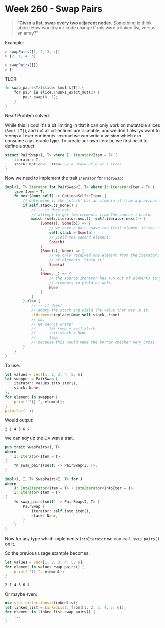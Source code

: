 # Week 260 - Swap Pairs

> "__Given a list, swap every two adjacent nodes.__ Something to think about: How would your code change if this were a linked list, versus an array?"

Example:
```js
> swapPairs([1, 2, 3, 4])
> [2, 1, 4, 3]

> swapPairs([])
> []
```

TLDR:
```rust
fn swap_pairs<T>(slice: &mut &[T]) {
    for pair in slice.chunks_exact_mut(2) {
        pair.swap(0, 1);
    }
}
```

Neat! Problem solved.

While this is cool it's a bit limiting in that it can only work on mutatable slices (`&mut [T]`), and not all collections are sliceable, and we don't always want to stomp all over our inputs. Instead we can write a version which can consume any iterable type. To create our own iterator, we first need to define a struct:

```rust
struct PairSwap<I, T> where I: Iterator<Item = T> {
    iterator: I,
    stack: Option<I::Item> // a stack of 0 or 1 items
}
```

Now we need to implement the trait `Iterator` for `PairSwap`:

```rust
impl<I, T> Iterator for PairSwap<I, T> where I: Iterator<Item = T> {
    type Item = T;
    fn next(&mut self) -> Option<Self::Item> {
        // determine if the 'stack' has an item in it from a previous iteration --
        if self.stack.is_none() {
            // -- it does not!
            // attempt to get two elements from the source iterator
            match (self.iterator.next(), self.iterator.next()) {
                (Some(a), Some(b)) => {
                    // we have a pair, save the first element in the 'stack' for the next iteration
                    self.stack = Some(a);
                    // yield the second element.
                    Some(b)
                }
                (Some(a), None) => {
                    // we only received one element from the iterator. The source iterator must have an odd number
                    // of elements. Yield it!
                    Some(a)
                },
                (None, _) => {
                    // the source iterator has run out of elements to yield, which means we have run out of
                    // elements to yield as well.
                    None
                }
            }
        } else {
            // -- it does!
            // empty the stack and yield the value that was in it.
            std::mem::replace(&mut self.stack, None)
            // nb.
            // we cannot write:
            //      let temp = self.stack;
            //      self.stack = None
            //      temp
            // because this would make the borrow checker very cross
        }
    }
}
```

To use:

```rust
let values = vec![1, 2, 3, 4, 5, 6];
let swapper = PairSwap {
    iterator: values.into_iter(),
    stack: None,
};
for element in swapper {
    print!("{} ", element);
}
println!("");
```

Would output:
```
2 1 4 3 6 5
```

We can tidy up the DX with a trait.

```rust
pub trait SwapPairs<I, T>
where
    I: Iterator<Item = T>,
{
    fn swap_pairs(self) -> PairSwap<I, T>;
}

impl<J, I, T> SwapPairs<I, T> for J
where
    J: IntoIterator<Item = T> + IntoIterator<IntoIter = I>,
    I: Iterator<Item = T>,
{
    fn swap_pairs(self) -> PairSwap<I, T> {
        PairSwap {
            iterator: self.into_iter(),
            stack: None,
        }
    }
}
```

Now for any type which implements `IntoIterator` we can call `.swap_pairs()` on it.

So the previous usage example becomes:

```rust
let values = vec![1, 2, 3, 4, 5, 6];
for element in values.swap_pairs() {
    print!("{} ", element);
}
```

```
2 1 4 3 6 5
```

Or maybe even:

```rust
use std::collections::LinkedList;
let linked_list = LinkedList::from([1, 2, 3, 4, 5, 6]);
for element in linked_list.swap_pairs() {
    ...
}
```

